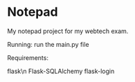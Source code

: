 # Notepad
My notepad project for my webtech exam.

Running: run the main.py file

Requirements:

flask\n
Flask-SQLAlchemy
flask-login
